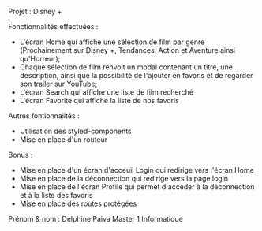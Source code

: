 Projet : Disney +

Fonctionnalités effectuées : 
- L'écran Home qui affiche une sélection de film par genre (Prochainement sur Disney +, Tendances, Action et Aventure ainsi qu'Horreur);
- Chaque sélection de film renvoit un modal contenant un titre, une description, ainsi que la possibilité de l'ajouter en favoris et de regarder son trailer sur YouTube;
- L'écran Search qui affiche une liste de film recherché
- L'écran Favorite qui affiche la liste de nos favoris

Autres fontionnalités :
- Utilisation des styled-components
- Mise en place d'un routeur 

Bonus :
- Mise en place d'un écran d'acceuil Login qui redirige vers l'écran Home 
- Mise en place de la déconnection qui redirige vers la page login
- Mise en place de l'écran Profile qui permet d'accéder à la déconnection et à la liste des favoris
- Mise en place des routes protégées

Prénom & nom : Delphine Paiva
Master 1 Informatique